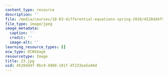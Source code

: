 ```yaml
---
content_type: resource
description: ''
file: /media/courses/18-03-differential-equations-spring-2010/4520dd4f9bc94888181fdf233ea5a46d_23.jpg
file_type: image/jpeg
image_metadata:
  caption: ''
  credit: ''
  image-alt: ''
learning_resource_types: []
ocw_type: OCWImage
resourcetype: Image
title: 23.jpg
uid: 4520dd4f-9bc9-4888-181f-df233ea5a46d
---
```

